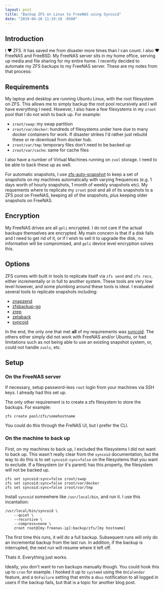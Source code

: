 ```yaml
---
layout: post
title: "Backup ZFS on Linux to FreeNAS using Syncoid"
date: "2019-04-26 11:19:10 -0500"
---
```


## Introduction
I :heart: ZFS.  It has saved me from disaster more times than I can count.  I
also :heart: FreeNAS and FreeBSD.  My FreeNAS server sits in my home office,
serving up media and file sharing for my entire home.  I recently decided to
automate my ZFS backups to my FreeNAS server.  These are my notes from that
process:

## Requirements

My laptop and desktop are running Ubuntu Linux, with the root filesystem on
ZFS.  This allows me to simply backup the root pool recursively and I will have
everything I need.  However, I also have a few filesystems in my `zroot` pool
that I do not wish to back up.  For example:

- `zroot/swap`: my swap partition
- `zroot/var/docker`: hundreds of filesystems under here due to many docker
  containers for work.  If disaster strikes I'd rather just rebuild these or
  re-download from docker hub.
- `zroot/var/tmp`: temporary files don't need to be backed up
- `zroot/var/cache`: same for cache files

I also have a number of Virtual Machines running on `zvol` storage.  I need to
be able to back these up as well.

For automatic snapshots, I use
[zfs-auto-snapshot](https://github.com/zfsonlinux/zfs-auto-snapshot) to keep a
set of snapshots on my machines automatically with varying frequences (e.g. 1
days worth of hourly snapshots, 1 month of weekly snapshots etc).  My
requements where to replicate my `zroot` pool and all of its snapshots to a ZFS
pool on FreeNAS, keeping all of the snapshots, plus keeping older snapshots on
FreeNAS.

## Encryption

My FreeNAS drives are all `geli` encrypted.  I do not care if the actual
backups themselves are encrypted.  My main concern is that if a disk fails and
I need to get rid of it, or if I wish to sell it to upgrade the disk, no
information will be compromised, and `geli` device level encryption solves this.

## Options

ZFS comes with built in tools to replicate itself via `zfs send` and `zfs
recv`, either incrementally or in full to another system.  These tools are very
low level however, and some plumbing around these tools is ideal.  I evaluated
several tools to replicate snapshots including:

- [znapzend](https://www.znapzend.org/)
- [zfsbackup-go](https://github.com/someone1/zfsbackup-go)
- [zrep](www.bolthole.com/solaris/zrep)
- [zetaback](https://github.com/omniti-labs/zetaback)
- [syncoid](https://github.com/jimsalterjrs/sanoid)

In the end, the only one that met **all** of my requirements was
[syncoid](https://github.com/jimsalterjrs/sanoid).  The others either simply
did not work with FreeNAS and/or Ubuntu, or had limitations such as not being
able to use an existing snapshot system, or, could not handle `zvols`, etc.

## Setup

### On the FreeNAS server

If necessary, setup password-less `root` login from your machines via SSH keys.
I already had this set up.

The only other requirement is to create a zfs filesystem to store the backups.
For example:

```shell
zfs create pool/zfs/somehostname
```

You could do this through the FreNAS UI, but I prefer the CLI.

### On the machine to back up

First, on my machines to back up, I excluded the filesystems I did not want to
back up. This wasn't really clear from the `syncoid` documentation, but the way
to do this is to set `syncoid:sync=false` on the filesystems that you want to
exclude.  If a filesystem (or it's parent) has this property, the filesystem
will not be backed up.

```shell
zfs set syncoid:sync=false zroot/swap
zfs set syncoid:sync=false zroot/var/docker
zfs set syncoid:sync=false zroot/var/tmp
```

Install `syncoid` somewhere like `/usr/local/bin`, and run it.  I use this
incantation:

```shell
/usr/local/bin/syncoid \
    --quiet \
    --recursive \
    --compress=none \
    zroot root@[my-freenas-ip]:backup/zfs/[my hostname]
```

The first time this runs, it will do a full backup.  Subsequent runs will only
do an incremental backup from the last run.  In addition, if the backup is
interrupted, the next run will resume where it left off.

Thats it.  Everything just works.

Ideally, you don't want to run backups manually though.  You could hook this up
to `cron` for example.   I hooked it up to `systemd` using the `OnCalendar`
feature, and a `OnFailure` setting that emits a `dbus` notification to all
logged in users if the backup fails, but that is a topic for another blog post.

